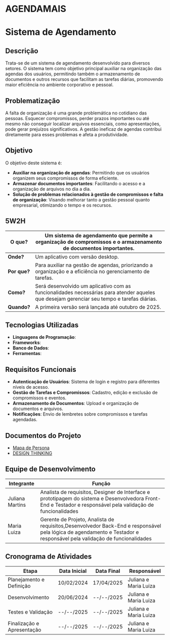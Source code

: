 # AGENDAMAIS
# Sistema de Agendamento 
## Descrição
Trata-se de um sistema de agendamento desenvolvido para diversos setores. O sistema tem como objetivo principal auxiliar na organização das agendas dos usuários, permitindo também o armazenamento de documentos e outros recursos que facilitam as tarefas diárias, promovendo maior eficiência no ambiente corporativo e pessoal.

## Problematização
A falta de organização é uma grande problemática no cotidiano das pessoas. Esquecer compromissos, perder prazos importantes ou até mesmo não conseguir localizar arquivos essenciais, como apresentações, pode gerar prejuízos significativos. A gestão ineficaz de agendas contribui diretamente para esses problemas e afeta a produtividade.

## Objetivo
O objetivo deste sistema é:
- **Auxiliar na organização de agendas**: Permitindo que os usuários organizem seus compromissos de forma eficiente.
- **Armazenar documentos importantes**: Facilitando o acesso e a organização de arquivos no dia a dia.
- **Solução de problemas relacionados à gestão de compromissos e falta de organização**: Visando melhorar tanto a gestão pessoal quanto empresarial, otimizando o tempo e os recursos.

## 5W2H

| **O que?**    | Um sistema de agendamento que permite a organização de compromissos e o armazenamento de documentos importantes. |
|---------------|---------------------------------------------------------------------------------------------------------------|
| **Onde?**     | Um aplicativo com versão desktop.                                                                            |
| **Por que?**  | Para auxiliar na gestão de agendas, priorizando a organização e a eficiência no gerenciamento de tarefas.    |
| **Como?**     | Será desenvolvido um aplicativo com as funcionalidades necessárias para atender aqueles que desejam gerenciar seu tempo e tarefas diárias. |
| **Quando?**   | A primeira versão será lançada até outubro de 2025.                                                           |

## Tecnologias Utilizadas
- **Linguagens de Programação**:
- **Frameworks**: 
- **Banco de Dados**: 
- **Ferramentas**:

## Requisitos Funcionais
- **Autenticação de Usuários**: Sistema de login e registro para diferentes níveis de acesso.
- **Gestão de Tarefas e Compromissos**: Cadastro, edição e exclusão de compromissos e eventos.
- **Armazenamento de Documentos**: Upload e organização de documentos e arquivos.
- **Notificações**: Envio de lembretes sobre compromissos e tarefas agendadas.

## Documentos do Projeto
- [Mapa de Persona](https://www.canva.com/design/DAGkDC8dxVU/L9Qt_DK2RBim2wlQ-YTPgw/edit?utm_content=DAGkDC8dxVU&utm_campaign=designshare&utm_medium=link2&utm_source=sharebutton)
- [DESIGN THINKING](https://www.canva.com/design/DAGiFfq5ODo/YyBUHJKX1UYDetRk8CKI-g/edit?utm_content=DAGiFfq5ODo&utm_campaign=designshare&utm_medium=link2&utm_source=sharebutton)

## Equipe de Desenvolvimento

| Integrante       | Função                                                                 |
|------------------|------------------------------------------------------------------------|
| Juliana Martins  | Analista de requisitos, Designer de Interface e prototipagem do sistema e Desenvolvedora Front-End e Testador e responsável pela validação de funcionalidades |
| Maria Luiza      | Gerente de Projeto, Analista de requisitos,Desenvolvedor Back-End e responsável pela lógica de agendamento e Testador e responsável pela validação de funcionalidades       |



## Cronograma de Atividades
| Etapa                    | Data Inicial  | Data Final    | Responsável |
|--------------------------|---------------|---------------|-------------|
| Planejamento e Definição | 10/02/2024    | 17/04/2025    | Juliana e Maria Luiza      |
| Desenvolvimento          | 20/06/2024    | --/--/2025    |Juliana e Maria Luiza       |
| Testes e Validação       | --/--/2025    | --/--/2025    |Juliana e Maria Luiza      |
| Finalização e Apresentação | --/--/2025  | --/--/2025    |Juliana e Maria Luiza   |

                                                       


   

